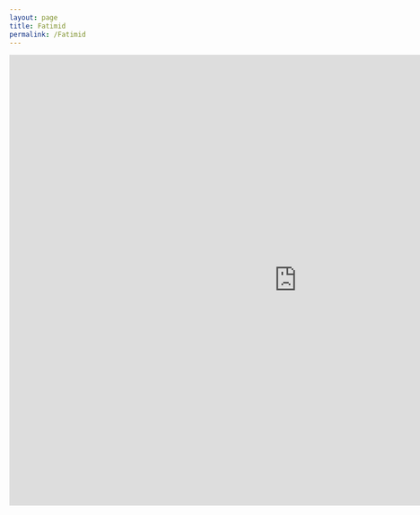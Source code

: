 ```yaml
---
layout: page
title: Fatimid
permalink: /Fatimid
---
```

<iframe width="1024" height="804" src="https://app.powerbi.com/view?r=eyJrIjoiYzczOGQ3YzYtOTAxOS00OWU0LWE2MmUtNzI4ODNjNDVjYjAwIiwidCI6Ijk1ZjZmYjYyLWI1YzUtNDkwNC04NTZjLTJlYTNiNGNjZTA4MyJ9&pageName=ReportSectiond37e9c39c23abde0dcb2" frameborder="0" allowFullScreen="true"></iframe>
